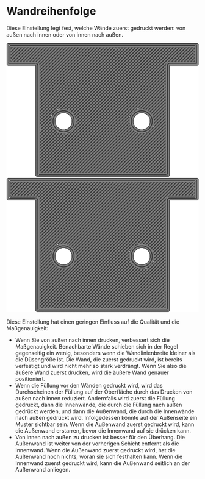 Wandreihenfolge
====
Diese Einstellung legt fest, welche Wände zuerst gedruckt werden: von außen nach innen oder von innen nach außen.

<!--screenshot {
"image_path": "outer_inset_first_disabled.gif",
"models": [{"script": "calendar_holder.scad"}],
"camera_position": [0, 0, 120],
"settings": {
    "skin_outline_count": 0,
    "inset_direction": "inside_out"
},
"layer": 2,
"line": [0, 6, 12, 18, 25, 35, 41, 47, 54, 57, 61, 64, 65, 68, 72, 74, 77, 79, 80, 82, 86, 96, 102, 108, 114, 125, 131, 137, 144],
"delay": 125,
"colours": 32
}-->
<!--screenshot {
"image_path": "outer_inset_first_enabled.gif",
"models": [{"script": "calendar_holder.scad"}],
"camera_position": [0, 0, 120],
"settings": {
    "skin_outline_count": 0,
    "inset_direction": "outside_in"
},
"layer": 2,
"line": [0, 6, 12, 18, 25, 35, 41, 47, 54, 58, 61, 63, 64, 66, 70, 72, 76, 79, 80, 83, 88, 97, 103, 109, 116, 125, 131, 137, 144],
"delay": 125,
"colours": 32
}-->
![Die Innenwand wird zuerst gedruckt](../../../articles/images/outer_inset_first_disabled.gif)
![Die Außenwand wird zuerst gedruckt](../../../articles/images/outer_inset_first_enabled.gif)

Diese Einstellung hat einen geringen Einfluss auf die Qualität und die Maßgenauigkeit:
* Wenn Sie von außen nach innen drucken, verbessert sich die Maßgenauigkeit. Benachbarte Wände schieben sich in der Regel gegenseitig ein wenig, besonders wenn die Wandlinienbreite kleiner als die Düsengröße ist. Die Wand, die zuerst gedruckt wird, ist bereits verfestigt und wird nicht mehr so stark verdrängt. Wenn Sie also die äußere Wand zuerst drucken, wird die äußere Wand genauer positioniert.
* Wenn die Füllung vor den Wänden gedruckt wird, wird das Durchscheinen der Füllung auf der Oberfläche durch das Drucken von außen nach innen reduziert. Andernfalls wird zuerst die Füllung gedruckt, dann die Innenwände, die durch die Füllung nach außen gedrückt werden, und dann die Außenwand, die durch die Innenwände nach außen gedrückt wird. Infolgedessen könnte auf der Außenseite ein Muster sichtbar sein. Wenn die Außenwand zuerst gedruckt wird, kann die Außenwand erstarren, bevor die Innenwand auf sie drücken kann.
* Von innen nach außen zu drucken ist besser für den Überhang. Die Außenwand ist weiter von der vorherigen Schicht entfernt als die Innenwand. Wenn die Außenwand zuerst gedruckt wird, hat die Außenwand noch nichts, woran sie sich festhalten kann. Wenn die Innenwand zuerst gedruckt wird, kann die Außenwand seitlich an der Außenwand anliegen.